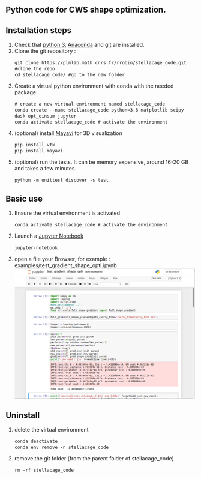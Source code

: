 Python code for CWS shape optimization.
---
## Installation steps
1. Check that [python 3](https://www.python.org/downloads/), [Anaconda](https://www.anaconda.com/products/individual) and [git](https://git-scm.com/downloads) are installed.
2. Clone the git repository :
    ```
    git clone https://plmlab.math.cnrs.fr/rrobin/stellacage_code.git    #clone the repo
    cd stellacage_code/ #go to the new folder
    ```
3. Create a virtual python environment with conda with the needed package:
    ```
    # create a new virtual environment named stellacage_code
    conda create --name stellacage_code python=3.6 matplotlib scipy dask opt_einsum jupyter
    conda activate stellacage_code # activate the environment
    ```
4. (optional) install [Mayavi](https://docs.enthought.com/mayavi/mayavi/) for 3D visualization
    ```
    pip install vtk
    pip install mayavi
    ```
5. (optional) run the tests. It can be memory expensive, around 16-20 GB and takes a few minutes.
    ```
    python -m unittest discover -s test
    ```
## Basic use
1. Ensure the virtual environment is activated
    ```
    conda activate stellacage_code # activate the environment
    ```
2. Launch a [Jupyter Notebook](https://jupyter.org/)
    ```
    jupyter-notebook
    ```
3. open a file your Browser, for example : examples/test_gradient_shape_opti.ipynb
![screenshot](screen_jupyter14-08-55.png)

## Uninstall
1. delete the virtual environment
    ```
    conda deactivate
    conda env remove -n stellacage_code
    ```
2. remove the git folder (from the parent folder of stellacage_code)
    ```
    rm -rf stellacage_code
    ```
